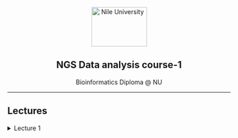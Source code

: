 <p align="center">
  <a href="http://bioinfo.edu.eg/">
    <img src="http://nu.edu.eg/wp-content/uploads/2017/02/nu_logo.png" alt="Nile University" width="125" height="89">
  </a>
  <h2 align="center">NGS Data analysis course-1</h2>
  <p align="center">Bioinformatics Diploma @ NU</p>

</p>

<hr>

## Lectures

<details>
<summary>Lecture 1</summary>
<br>
<ol>
<li><b>Part 1</b> | <a href="./Lecture-1/bash">BASH</a></li>
<li><b>Part 1</b> | <a href="./Lecture-1/R">R</a></li>
<li><b>Part 1</b> | <a href="./Lecture-1/git">Git</a></li>
</ol>

</details>
